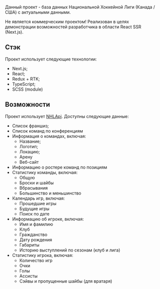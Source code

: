 Данный проект - база данных Национальной Хоккейной Лиги (Канада / США) с актуальными данными.

Не является коммерческим проектом! Реализован в целях демонстрации возможностей разработчика в области React SSR (Next.js).

## Стэк

Проект использует следующие технологии:

- Next.js;
- React;
- Redux + RTK;
- TypeScript;
- SCSS (module)

## Возможности

Проект использует [NHLApi](https://gitlab.com/dword4/nhlapi). Доступны следующие данные:

- Список франшиз;
- Список команд по конференциям
- Информация о командах, включая:
    - Название;
    - Логотип;
    - Локацию;
    - Арену
    - Веб-сайт
- Информацию о ростере команд по позициям
- Статистику команды, включая:
    - Общую
    - Броски и шайбы
    - Вбрасывания
    - Большинство и меньшинство
- Календарь игр, включая:
    - Прошедшие игры
    - Будущие игры
    - Поиск по дате
- Информацию об игроке, включая:
    - Имя и фамилию
    - Клуб
    - Гражданство
    - Дату рождения
    - Габариты
    - Историю выступлений по сезонам (клуб и лига)
- Статистику игрока, включая:
    - Количество игр
    - Очки
    - Голы
    - Ассисты
    - Сэйвы и пропущенные шайбы (для вратаря)
